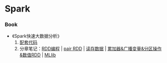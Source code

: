 # Spark


### Book
* 《Spark快速大数据分析》
	1. [配套代码](https://github.com/databricks/learning-spark) 
	2. 分章笔记：[RDD编程](./learnsparkLDA/learn_sparkRDD.ipynb) | [pair RDD](./learnsparkLDA/spark_pairRDD.ipynb) | [读存数据](./learnsparkLDA/spark_saveload.ipynb) | [累加器&广播变量&分区操作&数值RDD](./learnsparkLDA/spark_uplevel.ipynb) | [MLlib](./learnsparkLDA/spark_MLlib.ipynb)



